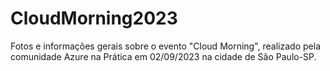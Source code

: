 # CloudMorning2023
Fotos e informações gerais sobre o evento "Cloud Morning", realizado pela comunidade Azure na Prática em 02/09/2023 na cidade de São Paulo-SP.
